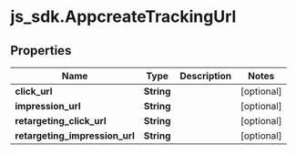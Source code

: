 # js_sdk.AppcreateTrackingUrl

## Properties
Name | Type | Description | Notes
------------ | ------------- | ------------- | -------------
**click_url** | **String** |  | [optional] 
**impression_url** | **String** |  | [optional] 
**retargeting_click_url** | **String** |  | [optional] 
**retargeting_impression_url** | **String** |  | [optional] 

